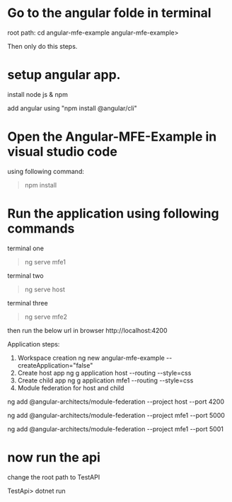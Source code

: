 # Go to the angular folde in terminal

root path: cd angular-mfe-example
angular-mfe-example> 

Then only do this steps.


# setup angular app.
install node js & npm

add angular using "npm install @angular/cli"

# Open the Angular-MFE-Example in visual studio code
using following command:
>npm install

# Run the application using following commands
terminal one
>ng serve mfe1

terminal two
>ng serve host

terminal three
>ng serve mfe2

then run the below url in browser
http://localhost:4200


Application steps:
1.	Workspace creation
ng new angular-mfe-example --createApplication="false" 
2.	Create host app
ng g application host --routing --style=css 
3.	Create child app
ng g application mfe1 --routing --style=css
4.	Module federation for host and child


ng add @angular-architects/module-federation --project host --port 4200

ng add @angular-architects/module-federation --project mfe1 --port 5000

ng add @angular-architects/module-federation --project mfe1 --port 5001



# now run the api

change the root path to TestAPI

TestApi> dotnet run
